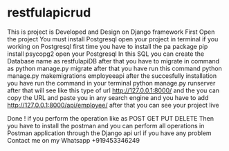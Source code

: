 # restfulapicrud
This is project is Developed and Design on Django framework
First Open the project
You must install Postgresql
open your project in terminal
if you working on Postgresql first time you have to install the pa package pip install psycopg2 
open your Postgresql 
In this SQL you can create the Database name as restfulapiDB
after that you have to migrate in command as python manage.py migrate
after that you have run this command python manage.py makemigrations employeeapi
after the succesfully installation you have run the command in your terminal python manage.py runserver
after that will see like this type of url http://127.0.0.1:8000/
and the you can copy the URL and paste you in any search engine
and you have to add http://127.0.0.1:8000/api/employee/ 
after that you can see your project live 
 
Done !
if you perform the operation like as POST GET PUT DELETE
Then you have to install the postman and you can perform all operations in Postman application through
the Django api url
if you have any problem Contact me on my Whatsapp +919453346249
